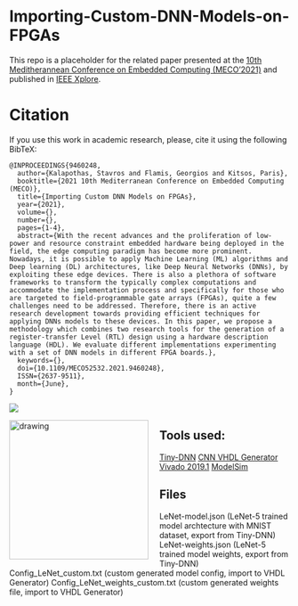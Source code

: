 # Importing-Custom-DNN-Models-on-FPGAs
This repo is a placeholder for the related paper presented at the [10th Meditherannean Conference on Embedded Computing (MECO’2021)](http://embeddedcomputing.meconet.me/meco-2021/) and published in [IEEE Xplore](https://ieeexplore.ieee.org/document/9460248).

# Citation
If you use this work in academic research, please, cite it using the following BibTeX:
```
@INPROCEEDINGS{9460248,
  author={Kalapothas, Stavros and Flamis, Georgios and Kitsos, Paris},
  booktitle={2021 10th Mediterranean Conference on Embedded Computing (MECO)}, 
  title={Importing Custom DNN Models on FPGAs}, 
  year={2021},
  volume={},
  number={},
  pages={1-4},
  abstract={With the recent advances and the proliferation of low-power and resource constraint embedded hardware being deployed in the field, the edge computing paradigm has become more prominent. Nowadays, it is possible to apply Machine Learning (ML) algorithms and Deep learning (DL) architectures, like Deep Neural Networks (DNNs), by exploiting these edge devices. There is also a plethora of software frameworks to transform the typically complex computations and accommodate the implementation process and specifically for those who are targeted to field-programmable gate arrays (FPGAs), quite a few challenges need to be addressed. Therefore, there is an active research development towards providing efficient techniques for applying DNNs models to these devices. In this paper, we propose a methodology which combines two research tools for the generation of a register-transfer Level (RTL) design using a hardware description language (HDL). We evaluate different implementations experimenting with a set of DNN models in different FPGA boards.},
  keywords={},
  doi={10.1109/MECO52532.2021.9460248},
  ISSN={2637-9511},
  month={June},
}
```

![](https://img.shields.io/github/last-commit/ECSAlab/Importing-Custom-DNN-Models-on-FPGAs?style=plastic)

<img align="left" src="https://raw.githubusercontent.com/ECSAlab/Importing-Custom-DNN-Models-on-FPGAs/paper.png" alt="drawing" style="margin-right: 20px" width="250"/>

## Tools used:
[Tiny-DNN](https://github.com/Stavros/tiny-dnn)
[CNN VHDL Generator](https://github.com/mhamdan91/cnn_vhdl_generator)
[Vivado 2019.1](https://www.xilinx.com/support/download/index.html/content/xilinx/en/downloadNav/vivado-design-tools/archive.html)
[ModelSim](https://fpgasoftware.intel.com/?product=modelsim_ae#tabs-2)

## Files
LeNet-model.json (LeNet-5 trained model archtecture with MNIST dataset, export from Tiny-DNN)
LeNet-weights.json (LeNet-5 trained model weights, export from Tiny-DNN)
Config_LeNet_custom.txt (custom generated model config, import to VHDL Generator)
Config_LeNet_weights_custom.txt (custom generated weights file, import to VHDL Generator)
